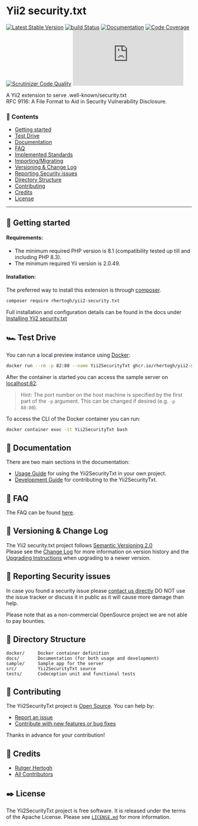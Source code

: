 Yii2 security.txt
=================

[![Latest Stable Version](https://img.shields.io/packagist/v/rhertogh/yii2-security.txt.svg)](https://packagist.org/packages/rhertogh/yii2-security.txt)
[![build Status](https://github.com/rhertogh/yii2-security.txt/actions/workflows/build.yml/badge.svg)](https://github.com/rhertogh/yii2-security.txt/actions/workflows/build.yml)
[![Documentation](https://readthedocs.org/projects/yii2-security.txt/badge/?version=latest)](https://yii2-security.txt.readthedocs.io/en/latest/)
[![Code Coverage](https://scrutinizer-ci.com/g/rhertogh/yii2-security.txt/badges/coverage.png?b=master)](https://scrutinizer-ci.com/g/rhertogh/yii2-security.txt/?branch=master)
[![Scrutinizer Code Quality](https://scrutinizer-ci.com/g/rhertogh/yii2-security.txt/badges/quality-score.png?b=master)](https://scrutinizer-ci.com/g/rhertogh/yii2-security.txt/?branch=master)
[![GitHub](https://img.shields.io/github/license/rhertogh/yii2-security.txt?color=brightgreen)](https://github.com/rhertogh/yii2-security.txt/blob/master/LICENSE.md)

A Yii2 extension to serve .well-known/security.txt  
RFC 9116: A File Format to Aid in Security Vulnerability Disclosure.

### 📑 Contents

- [Getting started](#-getting-started)
- [Test Drive](#%EF%B8%8F-test-drive)
- [Documentation](#-documentation)
- [FAQ](#-faq)
- [Implemented Standards](#-implemented-standards)
- [Importing/Migrating](#-importingmigrating)
- [Versioning & Change Log](#-versioning--change-log)
- [Reporting Security issues](#-reporting-security-issues)
- [Directory Structure](#-directory-structure)
- [Contributing](#-contributing)
- [Credits](#-credits)
- [License](#-license)

---

🐣 Getting started
------------------
#### Requirements:
* The minimum required PHP version is 8.1 (compatibility tested up till and including PHP 8.3).
* The minimum required Yii version is 2.0.49.

#### Installation:
The preferred way to install this extension is through [composer](https://getcomposer.org/download/).
```bash
composer require rhertogh/yii2-security.txt
```

Full installation and configuration details can be found in the docs under
[Installing Yii2 security.txt](docs/guide/start-installation.md)


🏎️ Test Drive
----------
You can run a local preview instance using [Docker](https://docker.com/):
```bash
docker run --rm -p 82:80 --name Yii2SecurityTxt ghcr.io/rhertogh/yii2-securitytxt:master
```
After the container is started you can access the sample server on [localhost:82](http://localhost:82).
> Hint: The port number on the host machine is specified by the first part of the `-p` argument.
> This can be changed if desired (e.g. `-p 88:80`).

To access the CLI of the Docker container you can run:
```bash
docker container exec -it Yii2SecurityTxt bash
```


📖 Documentation
----------------
There are two main sections in the documentation:
* [Usage Guide](docs/guide/README.md) for using the Yii2SecurityTxt in your own project.
* [Development Guide](docs/internals/README.md) for contributing to the Yii2SecurityTxt.


🔮 FAQ
------
The FAQ can be found [here](docs/guide/faq.md).

📜 Versioning & Change Log
--------------------------
The Yii2 security.txt project follows [Semantic Versioning 2.0](https://semver.org/spec/v2.0.0.html)  
Please see the [Change Log](CHANGELOG.md) for more information on version history
and the [Upgrading Instructions](UPGRADE.md) when upgrading to a newer version.


🔎 Reporting Security issues
----------------------------
In case you found a security issue please [contact us directly](
https://forms.gle/8aEGxmN51Hvb7oLJ7)
DO NOT use the issue tracker or discuss it in public as it will cause more damage than help.

Please note that as a non-commercial OpenSource project we are not able to pay bounties.


📂 Directory Structure
----------------------
```
docker/     Docker container definition
docs/       Documentation (for both usage and development)
sample/     Sample app for the server
src/        Yii2SecurityTxt source
tests/      Codeception unit and functional tests
```


🚀 Contributing
---------------
The Yii2SecurityTxt project is [Open Source](LICENSE.md). You can help by:

- [Report an issue](docs/internals/report-an-issue.md)
- [Contribute with new features or bug fixes](docs/internals/pull-request-qa.md)

Thanks in advance for your contribution!


🎉 Credits
----------
- [Rutger Hertogh](https://github.com/rhertogh)
- [All Contributors](https://github.com/rhertogh/yii2-security.txt/graphs/contributors)


✒️ License
----------
The Yii2SecurityTxt project is free software. It is released under the terms of the Apache License.
Please see [`LICENSE.md`](LICENSE.md) for more information.
